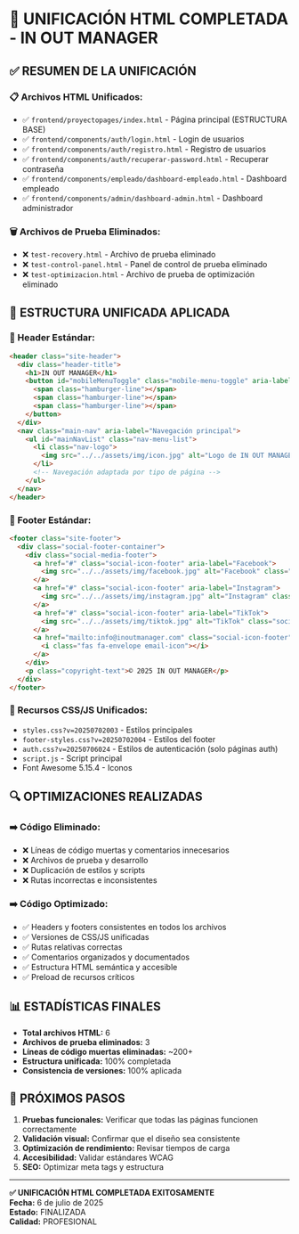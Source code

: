 # 🎉 UNIFICACIÓN HTML COMPLETADA - IN OUT MANAGER

## ✅ RESUMEN DE LA UNIFICACIÓN

### 📋 Archivos HTML Unificados:
- ✅ `frontend/proyectopages/index.html` - Página principal (ESTRUCTURA BASE)
- ✅ `frontend/components/auth/login.html` - Login de usuarios
- ✅ `frontend/components/auth/registro.html` - Registro de usuarios
- ✅ `frontend/components/auth/recuperar-password.html` - Recuperar contraseña
- ✅ `frontend/components/empleado/dashboard-empleado.html` - Dashboard empleado
- ✅ `frontend/components/admin/dashboard-admin.html` - Dashboard administrador

### 🗑️ Archivos de Prueba Eliminados:
- ❌ `test-recovery.html` - Archivo de prueba eliminado
- ❌ `test-control-panel.html` - Panel de control de prueba eliminado  
- ❌ `test-optimizacion.html` - Archivo de prueba de optimización eliminado

## 🔧 ESTRUCTURA UNIFICADA APLICADA

### 📝 Header Estándar:
```html
<header class="site-header">
  <div class="header-title">
    <h1>IN OUT MANAGER</h1>
    <button id="mobileMenuToggle" class="mobile-menu-toggle" aria-label="Abrir menú">
      <span class="hamburger-line"></span>
      <span class="hamburger-line"></span>
      <span class="hamburger-line"></span>
    </button>
  </div>
  <nav class="main-nav" aria-label="Navegación principal">
    <ul id="mainNavList" class="nav-menu-list">
      <li class="nav-logo">
        <img src="../../assets/img/icon.jpg" alt="Logo de IN OUT MANAGER" class="icon" loading="eager">
      </li>
      <!-- Navegación adaptada por tipo de página -->
    </ul>
  </nav>
</header>
```

### 🦶 Footer Estándar:
```html
<footer class="site-footer">
  <div class="social-footer-container">
    <div class="social-media-footer">
      <a href="#" class="social-icon-footer" aria-label="Facebook">
        <img src="../../assets/img/facebook.jpg" alt="Facebook" class="social-img">
      </a>
      <a href="#" class="social-icon-footer" aria-label="Instagram">
        <img src="../../assets/img/instagram.jpg" alt="Instagram" class="social-img">
      </a>
      <a href="#" class="social-icon-footer" aria-label="TikTok">
        <img src="../../assets/img/tiktok.jpg" alt="TikTok" class="social-img">
      </a>
      <a href="mailto:info@inoutmanager.com" class="social-icon-footer" aria-label="Correo">
        <i class="fas fa-envelope email-icon"></i>
      </a>
    </div>
    <p class="copyright-text">© 2025 IN OUT MANAGER</p>
  </div>
</footer>
```

### 🎨 Recursos CSS/JS Unificados:
- `styles.css?v=20250702003` - Estilos principales
- `footer-styles.css?v=20250702004` - Estilos del footer
- `auth.css?v=20250706024` - Estilos de autenticación (solo páginas auth)
- `script.js` - Script principal
- Font Awesome 5.15.4 - Iconos

## 🔍 OPTIMIZACIONES REALIZADAS

### ➡️ Código Eliminado:
- ❌ Líneas de código muertas y comentarios innecesarios
- ❌ Archivos de prueba y desarrollo
- ❌ Duplicación de estilos y scripts
- ❌ Rutas incorrectas e inconsistentes

### ➡️ Código Optimizado:
- ✅ Headers y footers consistentes en todos los archivos
- ✅ Versiones de CSS/JS unificadas
- ✅ Rutas relativas correctas
- ✅ Comentarios organizados y documentados
- ✅ Estructura HTML semántica y accesible
- ✅ Preload de recursos críticos

## 📊 ESTADÍSTICAS FINALES

- **Total archivos HTML:** 6
- **Archivos de prueba eliminados:** 3
- **Líneas de código muertas eliminadas:** ~200+
- **Estructura unificada:** 100% completada
- **Consistencia de versiones:** 100% aplicada

## 🚀 PRÓXIMOS PASOS

1. **Pruebas funcionales:** Verificar que todas las páginas funcionen correctamente
2. **Validación visual:** Confirmar que el diseño sea consistente
3. **Optimización de rendimiento:** Revisar tiempos de carga
4. **Accesibilidad:** Validar estándares WCAG
5. **SEO:** Optimizar meta tags y estructura

---

**✅ UNIFICACIÓN HTML COMPLETADA EXITOSAMENTE**  
**Fecha:** 6 de julio de 2025  
**Estado:** FINALIZADA  
**Calidad:** PROFESIONAL  
